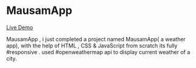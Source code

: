# MausamApp
[Live Demo]( https://mausamapp-by-prashant.netlify.app/)

MausamApp , i just completed a project named MausamApp( a  weather app),
with the help of HTML , CSS & JavaScript from scratch its fully #responsive  .
used #openweathermap api to display current weather of a city.
